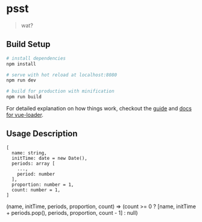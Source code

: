 # psst

> wat?

## Build Setup

``` bash
# install dependencies
npm install

# serve with hot reload at localhost:8080
npm run dev

# build for production with minification
npm run build
```

For detailed explanation on how things work, checkout the [guide](http://vuejs-templates.github.io/webpack/) and [docs for vue-loader](http://vuejs.github.io/vue-loader).

## Usage Description

```
[
  name: string,
  initTime: date = new Date(), 
  periods: array [
    ...,
    period: number
  ],
  proportion: number = 1,
  count: number = 1,
]
```

(name, initTime, periods, proportion, count) => (count >= 0 ? [name, initTime + periods.pop(), periods, proportion, count - 1] : null)